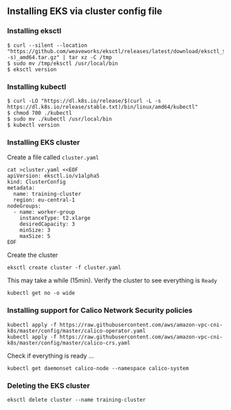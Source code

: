 ## Installing EKS via cluster config file

### Installing eksctl
```
$ curl --silent --location "https://github.com/weaveworks/eksctl/releases/latest/download/eksctl_$(uname -s)_amd64.tar.gz" | tar xz -C /tmp
$ sudo mv /tmp/eksctl /usr/local/bin
$ eksctl version
```

### Installing kubectl 
```
$ curl -LO "https://dl.k8s.io/release/$(curl -L -s https://dl.k8s.io/release/stable.txt)/bin/linux/amd64/kubectl"
$ chmod 700 ./kubectl
$ sudo mv ./kubectl /usr/local/bin
$ kubectl version
```

### Installing EKS cluster 

Create a file called `cluster.yaml`
```
cat >cluster.yaml <<EOF
apiVersion: eksctl.io/v1alpha5
kind: ClusterConfig
metadata:
  name: training-cluster
  region: eu-central-1
nodeGroups:
  - name: worker-group
    instanceType: t2.xlarge
    desiredCapacity: 3
    minSize: 3
    maxSize: 5
EOF
```
Create the cluster
```
eksctl create cluster -f cluster.yaml
```
This may take a while (15min). Verify the cluster to see everything is `Ready`
```
kubectl get no -o wide
```
### Installing support for Calico Network Security policies
```
kubectl apply -f https://raw.githubusercontent.com/aws/amazon-vpc-cni-k8s/master/config/master/calico-operator.yaml
kubectl apply -f https://raw.githubusercontent.com/aws/amazon-vpc-cni-k8s/master/config/master/calico-crs.yaml
```
Check if everything is ready ...
```
kubectl get daemonset calico-node --namespace calico-system
```
### Deleting the EKS cluster
```
eksctl delete cluster --name training-cluster
```
